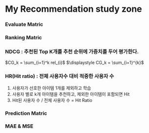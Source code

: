 # My Recommendation study zone

### Evaluate Matric

### Ranking Matric
### NDCG : 추천된 Top K개를 추천 순위에 가중치를 두어 평가한다. 
$CG_k = \sum_{i=1}^k rel_{i}$
$\displaystyle CG_k = \sum_{i=1}^{k}$

### HR(Hit ratio) : 전체 사용자수 대비 적중한 사용자 수
1. 사용자가 선호한 아이템 1개를 제외하고 학습
2. 사용자 별로 k개 아이템을 추천하고, 제외한 아이템이 포함되면 Hit
3. Hit된 사용자 수 / 전체 사용자 수 = Hit Ratio

### Prediction Matric
### MAE & MSE


